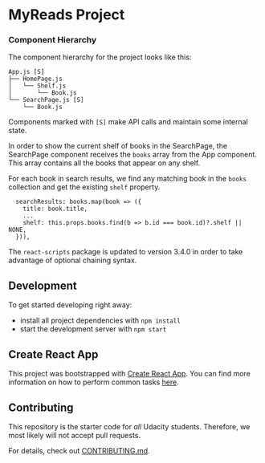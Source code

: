 # MyReads Project

### Component Hierarchy

The component hierarchy for the project looks like this:

```
App.js [S]
├── HomePage.js
│   └── Shelf.js
│       └── Book.js
└── SearchPage.js [S]
    └── Book.js
```

Components marked with `[S]` make API calls and maintain some internal state. 

In order to show the current shelf of books in the SearchPage, the SearchPage component receives the `books` array from the App component. This array contains all the books that appear on any shelf.

For each book in search results, we find any matching book in the `books` collection and get the existing `shelf` property.
```
  searchResults: books.map(book => ({
    title: book.title,
    ...
    shelf: this.props.books.find(b => b.id === book.id)?.shelf || NONE,
  })),
```

The `react-scripts` package is updated to version 3.4.0 in order to take advantage of optional chaining syntax.

## Development

To get started developing right away:

* install all project dependencies with `npm install`
* start the development server with `npm start`

## Create React App

This project was bootstrapped with [Create React App](https://github.com/facebookincubator/create-react-app). You can find more information on how to perform common tasks [here](https://github.com/facebookincubator/create-react-app/blob/master/packages/react-scripts/template/README.md).

## Contributing

This repository is the starter code for _all_ Udacity students. Therefore, we most likely will not accept pull requests.

For details, check out [CONTRIBUTING.md](CONTRIBUTING.md).

